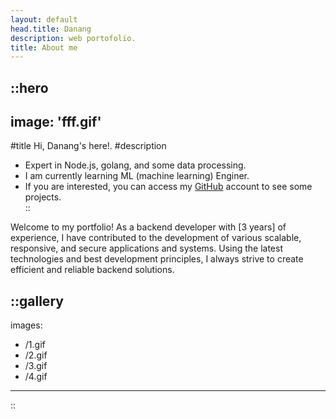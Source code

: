 ```yaml
---
layout: default
head.title: Danang
description: web portofolio.
title: About me
---
```


::hero
---
image: 'fff.gif'
---
#title
Hi, Danang's here!.
#description
- Expert in Node.js, golang, and some data processing.
- I am currently learning ML (machine learning) Enginer.
- If you are interested, you can access my [GitHub](https://github.com/danangfir) account to see some projects.  
::

Welcome to my portfolio! As a backend developer with [3 years] of experience, I have contributed to the development of various scalable, responsive, and secure applications and systems. Using the latest technologies and best development principles, I always strive to create efficient and reliable backend solutions.  

::gallery
---
images:
  - /1.gif
  - /2.gif
  - /3.gif
  - /4.gif
---
::
